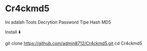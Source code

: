# Cr4ckmd5
Ini adalah Tools Decrytion Password Tipe Hash MD5

Install ⬇️

git clone https://github.com/admin8712/Cr4ckmd5.git
cd Cr4ckmd5

